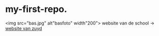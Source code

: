 # my-first-repo.
<img src="bas.jpg" alt"basfoto" width"200">
website van de school -> [website van zuyd](https://www.zuyd.nl)
